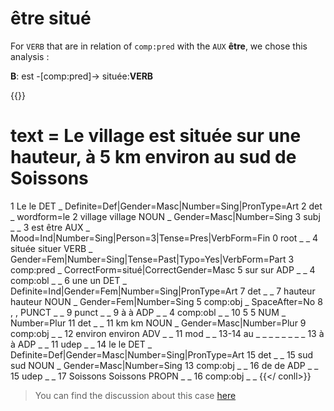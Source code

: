 # **être situé**

For `VERB` that are in relation of `comp:pred` with the `AUX` **être**, we chose this analysis : 

**B**: est -[comp:pred]-> située:**VERB**  

{{<conll>}}
# text = Le village est située sur une hauteur, à 5 km environ au sud de Soissons
1	Le	le	DET	_	Definite=Def|Gender=Masc|Number=Sing|PronType=Art	2	det	_	wordform=le
2	village	village	NOUN	_	Gender=Masc|Number=Sing	3	subj	_	_
3	est	être	AUX	_	Mood=Ind|Number=Sing|Person=3|Tense=Pres|VerbForm=Fin	0	root	_	_
4	située	situer	VERB	_	Gender=Fem|Number=Sing|Tense=Past|Typo=Yes|VerbForm=Part	3	comp:pred	_	CorrectForm=situé|CorrectGender=Masc
5	sur	sur	ADP	_	_	4	comp:obl	_	_
6	une	un	DET	_	Definite=Ind|Gender=Fem|Number=Sing|PronType=Art	7	det	_	_
7	hauteur	hauteur	NOUN	_	Gender=Fem|Number=Sing	5	comp:obj	_	SpaceAfter=No
8	,	,	PUNCT	_	_	9	punct	_	_
9	à	à	ADP	_	_	4	comp:obl	_	_
10	5	5	NUM	_	Number=Plur	11	det	_	_
11	km	km	NOUN	_	Gender=Masc|Number=Plur	9	comp:obj	_	_
12	environ	environ	ADV	_	_	11	mod	_	_
13-14	au	_	_	_	_	_	_	_	_
13	à	à	ADP	_	_	11	udep	_	_
14	le	le	DET	_	Definite=Def|Gender=Masc|Number=Sing|PronType=Art	15	det	_	_
15	sud	sud	NOUN	_	Gender=Masc|Number=Sing	13	comp:obj	_	_
16	de	de	ADP	_	_	15	udep	_	_
17	Soissons	Soissons	PROPN	_	_	16	comp:obj	_	_
{{</
conll>}}

> You can find the discussion about this case [here](http://universal.grew.fr/?custom=63f763da72f60)